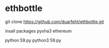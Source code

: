 # ethbottle

git clone https://github.com/duarfeht/ethbottle.git

insall packages
pysha3
ethereum




python 59.py python3 59.py
